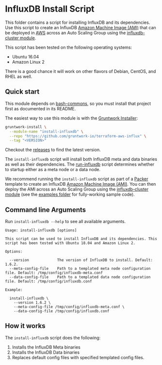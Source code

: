 # InfluxDB Install Script

This folder contains a script for installing InfluxDB and its dependencies. Use this script to create an
InfluxDB [Amazon Machine Image (AMI)](http://docs.aws.amazon.com/AWSEC2/latest/UserGuide/AMIs.html) that can be
deployed in [AWS](https://aws.amazon.com/) across an Auto Scaling Group using the [influxdb-cluster
module](https://github.com/gruntwork-io/terraform-aws-influx/tree/master/modules/influxdb-cluster).

This script has been tested on the following operating systems:

* Ubuntu 16.04
* Amazon Linux 2

There is a good chance it will work on other flavors of Debian, CentOS, and RHEL as well.

## Quick start

This module depends on [bash-commons](https://github.com/gruntwork-io/bash-commons), so you must install that project
first as documented in its README.

The easiest way to use this module is with the [Gruntwork Installer](https://github.com/gruntwork-io/gruntwork-installer):

```bash
gruntwork-install \
  --module-name "install-influxdb" \
  --repo "https://github.com/gruntwork-io/terraform-aws-influx" \
  --tag "<VERSION>"
```  

Checkout the [releases](https://github.com/gruntwork-io/terraform-aws-influx/releases) to find the latest version.

The `install-influxdb` script will install both InfluxDB meta and data binaries as well as their dependencies.
The [run-influxdb](https://github.com/gruntwork-io/terraform-aws-influx/tree/master/modules/run-influxdb/bin)
script determines whether to startup either as a meta node or a data node.

We recommend running the `install-influxdb` script as part of a [Packer](https://www.packer.io/) template to 
create an InfluxDB [Amazon Machine Image (AMI)](http://docs.aws.amazon.com/AWSEC2/latest/UserGuide/AMIs.html).
You can then deploy the AMI across an Auto Scaling Group using the [influxdb-cluster 
module](https://github.com/gruntwork-io/terraform-aws-influx/tree/master/modules/influxdb-cluster) (see the 
[examples folder](https://github.com/gruntwork-io/terraform-aws-influx/tree/master/examples) for fully-working sample code).

## Command line Arguments

Run `install-influxdb --help` to see all available arguments.

```
Usage: install-influxdb [options]

This script can be used to install InfluxDB and its dependencies. This script has been tested with Ubuntu 18.04 and Amazon Linux 2.

Options:

  --version		        The version of InfluxDB to install. Default: 1.6.2.
  --meta-config-file	Path to a templated meta node configuration file. Default: /tmp/config/influxdb-meta.conf
  --data-config-file	Path to a templated data node configuration file. Default: /tmp/config/influxdb.conf

Example:

  install-influxdb \
    --version 1.6.2 \
    --meta-config-file /tmp/config/influxdb-meta.conf \
    --data-config-file /tmp/config/influxdb.conf
```

## How it works

The `install-influxdb` script does the following:

1. Installs the InfluxDB Meta binaries
1. Installs the InfluxDB Data binaries
1. Replaces default config files with specified templated config files.
